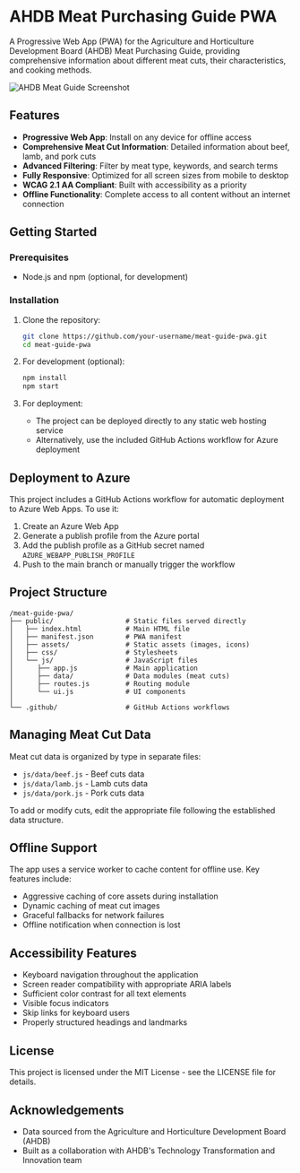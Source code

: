 # AHDB Meat Purchasing Guide PWA

A Progressive Web App (PWA) for the Agriculture and Horticulture Development Board (AHDB) Meat Purchasing Guide, providing comprehensive information about different meat cuts, their characteristics, and cooking methods.

![AHDB Meat Guide Screenshot](public/assets/screenshots/screen1.jpg)

## Features

- **Progressive Web App**: Install on any device for offline access
- **Comprehensive Meat Cut Information**: Detailed information about beef, lamb, and pork cuts
- **Advanced Filtering**: Filter by meat type, keywords, and search terms
- **Fully Responsive**: Optimized for all screen sizes from mobile to desktop
- **WCAG 2.1 AA Compliant**: Built with accessibility as a priority
- **Offline Functionality**: Complete access to all content without an internet connection

## Getting Started

### Prerequisites

- Node.js and npm (optional, for development)

### Installation

1. Clone the repository:
   ```bash
   git clone https://github.com/your-username/meat-guide-pwa.git
   cd meat-guide-pwa
   ```

2. For development (optional):
   ```bash
   npm install
   npm start
   ```

3. For deployment:
   - The project can be deployed directly to any static web hosting service
   - Alternatively, use the included GitHub Actions workflow for Azure deployment

## Deployment to Azure

This project includes a GitHub Actions workflow for automatic deployment to Azure Web Apps. To use it:

1. Create an Azure Web App
2. Generate a publish profile from the Azure portal
3. Add the publish profile as a GitHub secret named `AZURE_WEBAPP_PUBLISH_PROFILE`
4. Push to the main branch or manually trigger the workflow

## Project Structure

```
/meat-guide-pwa/
├── public/                  # Static files served directly
│   ├── index.html           # Main HTML file
│   ├── manifest.json        # PWA manifest
│   ├── assets/              # Static assets (images, icons)
│   ├── css/                 # Stylesheets
│   └── js/                  # JavaScript files
│      ├── app.js            # Main application
│      ├── data/             # Data modules (meat cuts)
│      ├── routes.js         # Routing module
│      └── ui.js             # UI components
│
└── .github/                 # GitHub Actions workflows
```

## Managing Meat Cut Data

Meat cut data is organized by type in separate files:

- `js/data/beef.js` - Beef cuts data
- `js/data/lamb.js` - Lamb cuts data
- `js/data/pork.js` - Pork cuts data

To add or modify cuts, edit the appropriate file following the established data structure.

## Offline Support

The app uses a service worker to cache content for offline use. Key features include:

- Aggressive caching of core assets during installation
- Dynamic caching of meat cut images
- Graceful fallbacks for network failures
- Offline notification when connection is lost

## Accessibility Features

- Keyboard navigation throughout the application
- Screen reader compatibility with appropriate ARIA labels
- Sufficient color contrast for all text elements
- Visible focus indicators
- Skip links for keyboard users
- Properly structured headings and landmarks

## License

This project is licensed under the MIT License - see the LICENSE file for details.

## Acknowledgements

- Data sourced from the Agriculture and Horticulture Development Board (AHDB)
- Built as a collaboration with AHDB's Technology Transformation and Innovation team
